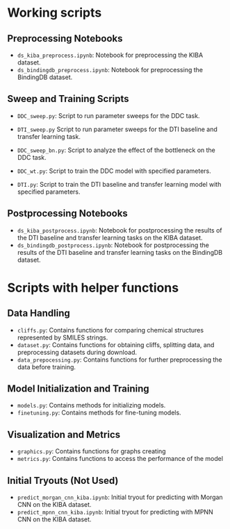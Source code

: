 # Working scripts 
## Preprocessing Notebooks
* `ds_kiba_preprocess.ipynb`:  Notebook for preprocessing the KIBA dataset.
* `ds_bindingdb_preprocess.ipynb`: Notebook for preprocessing the BindingDB dataset.

## Sweep and Training Scripts
* `DDC_sweep.py`: Script to run parameter sweeps for the DDC task.
* `DTI_sweep.py` Script to run parameter sweeps for the DTI baseline and transfer learning task.
* `DDC_sweep_bn.py`: Script to analyze the effect of the bottleneck on the DDC task.


* `DDC_wt.py`:  Script to train the DDC model with specified parameters.
* `DTI.py`: Script to train the DTI baseline and transfer learning model with specified parameters.

## Postprocessing Notebooks
* `ds_kiba_postprocess.ipynb`: Notebook for postprocessing the results of the DTI baseline and transfer learning tasks on the KIBA dataset.
* `ds_bindingdb_postprocess.ipynb`: Notebook for postprocessing the results of the DTI baseline and transfer learning tasks on the BindingDB dataset.

# Scripts with helper functions
## Data Handling
* `cliffs.py`: Contains functions for comparing chemical structures represented by SMILES strings.
* `dataset.py`: Contains functions for obtaining cliffs, splitting data, and preprocessing datasets during download.
* `data_prepocessing.py`: Contains functions for further preprocessing the data before training.

## Model Initialization and Training
* `models.py`: Contains methods for initializing models.
* `finetuning.py`: Contains methods for fine-tuning models.

## Visualization and Metrics
* `graphics.py`: Contains functions for graphs creating
* `metrics.py`: Contains functions to access the performance of the model

## Initial Tryouts (Not Used)
* `predict_morgan_cnn_kiba.ipynb`: Initial tryout for predicting with Morgan CNN on the KIBA dataset. 
* `predict_mpnn_cnn_kiba.ipynb`: Initial tryout for predicting with MPNN CNN on the KIBA dataset.





